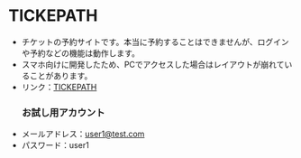 # TICKEPATH
- チケットの予約サイトです。本当に予約することはできませんが、ログインや予約などの機能は動作します。
- スマホ向けに開発したため、PCでアクセスした場合はレイアウトが崩れていることがあります。
- リンク：[TICKEPATH](http://bold-obi-8187.littlestar.jp/TICKEPATH/www/home.php "TICKEPATH Home")
  ### お試し用アカウント
- メールアドレス：user1@test.com
- パスワード：user1
